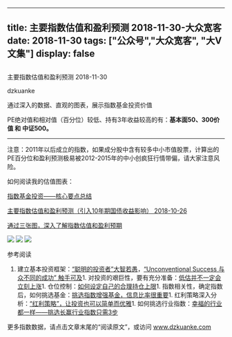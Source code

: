
---
title:   主要指数估值和盈利预测 2018-11-30-大众宽客
date: 2018-11-30
tags: ["公众号","大众宽客", "大V文集"]
display: false
---


## 



主要指数估值和盈利预测 2018-11-30




dzkuanke




通过深入的数据、直观的图表，展示指数基金投资价值


PE绝对值和相对值（百分位）较低、持有3年收益较高的有：**基本面50、300价值&nbsp;和 中证500。**

****

注意：2011年以后成立的指数<h-char unicode="ff0c" class="">，</h-char>如果成分股中含有较多中小市值股票<h-char unicode="ff0c" class="">，</h-char>计算出的PE百分位和盈利预测极易被2012-2015年的中小创疯狂行情带偏<h-char unicode="ff0c" class="">，</h-char>请大家注意风险。



如何阅读我的估值图表：

[指数基金投资——核心要点总结](http://mp.weixin.qq.com/s?__biz=MzAwMTc1MDcwNw==&amp;mid=2648273120&amp;idx=1&amp;sn=4966cf6e399ae890908ad8d5aea65b82&amp;chksm=82f9333cb58eba2af347d359dd9514583fab1c419362b17cd01ed8f2e5ad8375ecb0ef4eab33&amp;scene=21#wechat_redirect)

[主要指数估值和盈利预测（引入10年期国债收益影响） 2018-10-26](http://mp.weixin.qq.com/s?__biz=MzAwMTc1MDcwNw==&amp;mid=2648273338&amp;idx=1&amp;sn=87de10e1239c2c6d16d06d0cc288700c&amp;chksm=82f93266b58ebb701978167549d74dcb6bcc57a08a78fb8a6905a9509a0d1875a94de4d066cc&amp;scene=21#wechat_redirect)

[通过三张图，深入了解指数估值和盈利预期](http://mp.weixin.qq.com/s?__biz=MzAwMTc1MDcwNw==&amp;mid=2648272932&amp;idx=1&amp;sn=3c59f8e37a725396d20f150d499bfed9&amp;chksm=82f933f8b58ebaeed34a6e2998fcda433b5bd0b3dedf2b2601b0665859f2cdb8f757c90cea3c&amp;scene=21#wechat_redirect)



<img class="" data-copyright="0" data-ratio="1" data-s="300,640" src="https://mmbiz.qpic.cn/mmbiz_png/PKw3FQPmhIg3Gn0zIQJnGLkGM90vmrPGEbZDRm7EyCcgQzMuxoxepWM7Libej2ibhtl22k1bsgQNNmlAPGDusKXA/640?wx_fmt=png" data-type="png" data-w="960" style=""/>

<img class="" data-copyright="0" data-ratio="1.2428057553956835" data-s="300,640" src="https://mmbiz.qpic.cn/mmbiz_png/PKw3FQPmhIg3Gn0zIQJnGLkGM90vmrPGC8LpyFHFSVx9gIzvY1H4dRY9lDcolb6fnEw3ibKXicIoHwjtK665H5OQ/640?wx_fmt=png" data-type="png" data-w="1112" style=""/>

<img class="" data-copyright="0" data-ratio="0.6" data-s="300,640" src="https://mmbiz.qpic.cn/mmbiz_png/PKw3FQPmhIg3Gn0zIQJnGLkGM90vmrPGxiaTF6NKR1L6FjLoRRG53l7PRadT5gMiaucX5GcQLkeNBwO4tbxu2MlA/640?wx_fmt=png" data-type="png" data-w="1200" style=""/>

参考阅读
1. 建立基本投资框架：[“聪明的投资者”大智若愚](http://mp.weixin.qq.com/s?__biz=MzAwMTc1MDcwNw==&amp;mid=2648273008&amp;idx=1&amp;sn=1986e188daec22378d05243c9970483c&amp;chksm=82f933acb58ebabae67065fc8fb942a6458e6d204acbfe42d5eaf68f6c49ee02353936ac64c5&amp;scene=21#wechat_redirect)，[“Unconventional Success 与众不同的成功” 触手可及](http://mp.weixin.qq.com/s?__biz=MzAwMTc1MDcwNw==&amp;mid=2648273011&amp;idx=1&amp;sn=e22705a245e90fb6e42877456523cdcd&amp;chksm=82f933afb58ebab9945ddad1406b7ee013416143466430ab9e04883cf94942b0d1dc10ac6ca1&amp;scene=21#wechat_redirect)1. 对投资的艰巨性，要有充分准备：[低估并不一定会立刻上涨](http://mp.weixin.qq.com/s?__biz=MzAwMTc1MDcwNw==&amp;mid=2648272785&amp;idx=1&amp;sn=9d714f0b5ff155d37941bac5e3bd5ae2&amp;chksm=82f92c4db58ea55bd7466b6630b06154a4732053fd8c5ef953f51d77bef4920c4620eb713c68&amp;scene=21#wechat_redirect)1. 仓位控制：[如何设定自己的合理持仓上限](http://mp.weixin.qq.com/s?__biz=MzAwMTc1MDcwNw==&amp;mid=2648272959&amp;idx=1&amp;sn=0d0e0487ba2dfa90138092d0973da1b6&amp;chksm=82f933e3b58ebaf59bbe5d49a7f9eea8dcae1ae24d5793d520c03a937e970495fbd8e0bceac7&amp;scene=21#wechat_redirect)1. 指数相关性，确定指数后，如何挑选基金：[挑选指数增强基金，信息比率很重要](http://mp.weixin.qq.com/s?__biz=MzAwMTc1MDcwNw==&amp;mid=2648272953&amp;idx=1&amp;sn=bcd9bd75a73911a98c6b619431f5dd90&amp;chksm=82f933e5b58ebaf31a40f518d43511dfe1c0c7ec906fd079d2011b593a46517a08f76816347d&amp;scene=21#wechat_redirect)1. 红利策略深入分析：[“红利策略”，让投资也可以简单而优雅](http://mp.weixin.qq.com/s?__biz=MzAwMTc1MDcwNw==&amp;mid=2648272962&amp;idx=1&amp;sn=2d34bdfc8e1ae77d6cae4e9ecd258aa5&amp;chksm=82f9339eb58eba883cf976ef1ad27b83da5215a11a3ff63dc624abdbe035866b86b844e8541a&amp;scene=21#wechat_redirect)1. 如何挑选行业指数：[幸福的行业都一样——挑选长赢行业指数只需3步](http://mp.weixin.qq.com/s?__biz=MzAwMTc1MDcwNw==&amp;mid=2648273097&amp;idx=1&amp;sn=2f957b81f3a7e74bc0c5ee9c00f5c027&amp;chksm=82f93315b58eba03bdd47cad22bda4c984a9762246dbcad1682d68578a21f5a574b80f1b11d7&amp;scene=21#wechat_redirect)




更多指数数据，请点击文章末尾的“阅读原文”，或访问 www.dzkuanke.com










